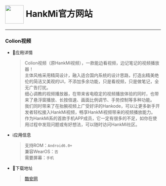 
# [<img src="https://www.hankmi.com/favicon.ico" width="60" height="60" align="center" />](https://www.hankmi.com) HankMi官方网站  

***

### Colion视频

* 📂应用详情
  > Colion视频（原HankMi视频），一款能边看视频，边记笔记的视频播放器！  
  > 主体风格采用精简设计，融入适合国内系统的设计思路，打造出精美绝伦的简洁又美观的UI，不添加多余功能，只是看视频，只是做笔记，全无广告打扰。  
  > 细心调教的视频播放器，在带来省电稳定的视频播放体验的同时，也带来了悬浮窗播放、长按倍速、画面比例调节、手势控制等多种功能。  
  > 我们同时带来了在抬腕视频上广受好评的Hankode，可以让更多新手开发者轻松接入HankMi视频，畅享HankMi视频带来的视频播放能力。  
  > 作为HankMi系的首款手机APP成员，它一定有很多的不足，如你在使用过程中发现问题或有好想法，可以随时访问HankMi社区。


* ℹ️应用信息
  > 支持ROM：`Android6.0+`   
  > 兼容WearOS：`否`  
  > 需要屏幕：`手机`

* 💾下载地址
  > [酷安网](https://www.coolapk.com/apk/296716)  
